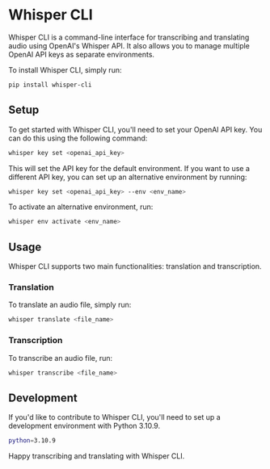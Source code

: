 # Whisper CLI
Whisper CLI is a command-line interface for transcribing and translating audio using OpenAI's Whisper API. It also allows you to manage multiple OpenAI API keys as separate environments.

To install Whisper CLI, simply run:

```sh
pip install whisper-cli
```

## Setup
To get started with Whisper CLI, you'll need to set your OpenAI API key. You can do this using the following command:

```sh
whisper key set <openai_api_key>
```

This will set the API key for the default environment. If you want to use a different API key, you can set up an alternative environment by running:

```sh
whisper key set <openai_api_key> --env <env_name>
```

To activate an alternative environment, run:

```sh
whisper env activate <env_name>
```

## Usage

Whisper CLI supports two main functionalities: translation and transcription.

### Translation
To translate an audio file, simply run:

```sh
whisper translate <file_name>
```

### Transcription
To transcribe an audio file, run:

```sh
whisper transcribe <file_name>
```

## Development
If you'd like to contribute to Whisper CLI, you'll need to set up a development environment with Python 3.10.9.

```sh
python=3.10.9
```

Happy transcribing and translating with Whisper CLI.
